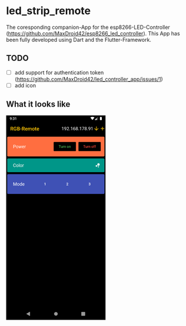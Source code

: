 # led_strip_remote

The coresponding companion-App for the esp8266-LED-Controller (https://github.com/MaxDroid42/esp8266_led_controller). This App has been fully developed using Dart and the Flutter-Framework.

## TODO
- [ ] add support for authentication token (https://github.com/MaxDroid42/led_controller_app/issues/1)
- [ ] add icon

## What it looks like
<img src="https://github.com/MaxDroid42/led_controller_app/blob/master/screenshots/main_screen_v1_0_0.png" alt="screenshot of main screen" width="270" height="555">
